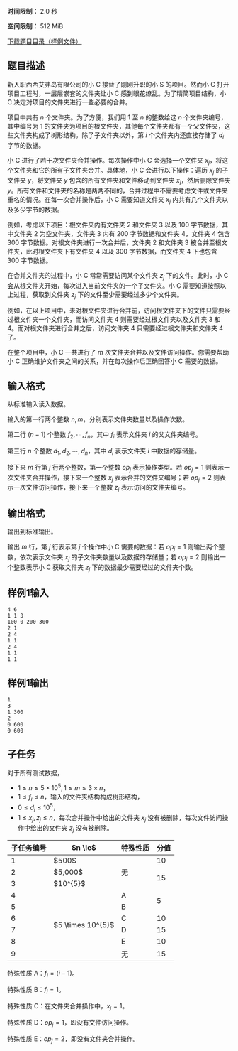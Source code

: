 


**时间限制：** 2.0 秒 


**空间限制：** 512 MiB

[下载题目目录（样例文件）](examples/CSP202403-5.zip)




## 题目描述

新入职西西艾弗岛有限公司的小 C 接替了刚刚升职的小 S 的项目。然而小 C 打开项目工程时，一层层嵌套的文件夹让小 C 感到眼花缭乱。为了精简项目结构，小 C 决定对项目的文件夹进行一些必要的合并。

项目中共有 $n$ 个文件夹。为了方便，我们用 $1$ 至 $n$ 的整数给这 $n$ 个文件夹编号，其中编号为 $1$ 的文件夹为项目的根文件夹，其他每个文件夹都有一个父文件夹，这些文件夹构成了树形结构。除了子文件夹以外，第 $i$ 个文件夹内还直接存储了 $d_i$ 字节的数据。

小 C 进行了若干次文件夹合并操作。每次操作中小 C 会选择一个文件夹 $x_j$，将这个文件夹和它的所有子文件夹合并。具体地，小 C 会进行以下操作：遍历 $x_j$ 的子文件夹 $y$，将文件夹 $y$ 包含的所有文件夹和文件移动到文件夹 $x_j$，然后删除文件夹 $y$。所有文件和文件夹的名称是两两不同的，合并过程中不需要考虑文件或文件夹重名的情况。在每一次合并操作后，小 C 需要知道文件夹 $x_j$ 内共有几个文件夹以及多少字节的数据。

例如，考虑以下项目：根文件夹内有文件夹 $2$ 和文件夹 $3$ 以及 $100$ 字节数据，其中文件夹 $2$ 为空文件夹，文件夹 $3$ 内有 $200$ 字节数据和文件夹 $4$，文件夹 $4$ 包含 $300$ 字节数据。对根文件夹进行一次合并后，文件夹 $2$ 和文件夹 $3$ 被合并至根文件夹，此时根文件夹下有文件夹 $4$ 以及 $300$ 字节数据，而文件夹 $4$ 下也包含 $300$ 字节数据。

在合并文件夹的过程中，小 C 常常需要访问某个文件夹 $z_j$ 下的文件。此时，小 C 会从根文件夹开始，每次进入当前文件夹的一个子文件夹。小 C 需要知道按照以上过程，获取到文件夹 $z_j$ 下的文件至少需要经过多少个文件夹。

例如，在以上项目中，未对根文件夹进行合并前，访问根文件夹下的文件只需要经过根文件夹一个文件夹，而访问文件夹 $4$ 则需要经过根文件夹以及文件夹 $3$ 和 $4$。而对根文件夹进行合并之后，访问文件夹 $4$ 只需要经过根文件夹和文件夹 $4$ 了。

在整个项目中，小 C 一共进行了 $m$ 次文件夹合并以及文件访问操作。你需要帮助小 C 正确维护文件夹之间的关系，并在每次操作后正确回答小 C 需要的数据。

## 输入格式

从标准输入读入数据。

输入的第一行两个整数 $n,m$，分别表示文件夹数量以及操作次数。

第二行 $(n-1)$ 个整数 $f_2,\cdots,f_n$，其中 $f_i$ 表示文件夹 $i$ 的父文件夹编号。

第三行 $n$ 个整数 $d_1,d_2,\cdots,d_n$，其中 $d_i$ 表示文件夹 $i$ 中数据的存储量。

接下来 $m$ 行第 $j$ 行两个整数，第一个整数 $op_j$ 表示操作类型。若 $op_j = 1$ 则表示一次文件夹合并操作，接下来一个整数 $x_j$ 表示合并的文件夹编号；若 $op_j = 2$ 则表示一次文件访问操作，接下来一个整数 $z_j$ 表示访问的文件夹编号。

## 输出格式

输出到标准输出。

输出 $m$ 行，第 $j$ 行表示第 $j$ 个操作中小 C 需要的数据：若 $op_j=1$ 则输出两个整数，依次表示文件夹 $x_j$ 的子文件夹数量以及数据的存储量；若 $op_j = 2$ 则输出一个整数表示小 C 获取文件夹 $z_j$ 下的数据最少需要经过的文件夹个数。








## 样例1输入

```plain
4 6
1 1 3
100 0 200 300
2 1
2 4
1 1
2 4
1 1
1 1

```



## 样例1输出

```plain
1
3
1 300
2
0 600
0 600

```


## 子任务

对于所有测试数据，

- $1 \leq n \leq 5 \times 10^{5}, 1 \leq m \leq 3 \times n$，
- $1 \leq f_i \leq n$，输入的文件夹结构构成树形结构，
- $0 \leq d_i \leq 10^{5}$，
- $1 \leq x_j, z_j \leq n$，每次合并操作中给出的文件夹 $x_j$ 没有被删除，每次文件访问操作中给出的文件夹 $z_j$ 没有被删除。

 
	


<table class="table table-bordered"><thead><tr><th rowspan="1">子任务编号</th><th rowspan="1">$n \le$</th><th rowspan="1">特殊性质</th><th rowspan="1">分值</th></tr></thead><tbody><tr><td rowspan="1">1</td><td rowspan="1">$500$</td><td rowspan="3">无</td><td rowspan="1">10</td></tr><tr><td rowspan="1">2</td><td rowspan="1">$5,000$</td><td rowspan="2">15</td></tr><tr><td rowspan="1">3</td><td rowspan="1">$10^{5}$</td></tr><tr><td rowspan="1">4</td><td rowspan="6">$5 \times 10^{5}$</td><td rowspan="1">A</td><td rowspan="2">5</td></tr><tr><td rowspan="1">5</td><td rowspan="1">B</td></tr><tr><td rowspan="1">6</td><td rowspan="1">C</td><td rowspan="1">10</td></tr><tr><td rowspan="1">7</td><td rowspan="1">D</td><td rowspan="1">15</td></tr><tr><td rowspan="1">8</td><td rowspan="1">E</td><td rowspan="1">10</td></tr><tr><td rowspan="1">9</td><td rowspan="1">无</td><td rowspan="1">15</td></tr></tbody></table> 

特殊性质 A：$f_i = (i-1)$。

特殊性质 B：$f_i = 1$。

特殊性质 C：在文件夹合并操作中，$x_j = 1$。

特殊性质 D：$op_j = 1$，即没有文件访问操作。

特殊性质 E：$op_j = 2$，即没有文件夹合并操作。